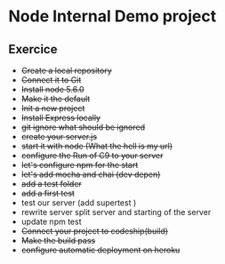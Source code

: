 # Node Internal Demo project

## Exercice

+ ~~Create a local repository~~
+ ~~Connect it to Git~~
+ ~~Install node 5.6.0~~
+ ~~Make it the default~~
+ ~~Init a new project~~
+ ~~Install Express locally~~
+ ~~git ignore what should be ignored~~
+ ~~create your server.js~~
+ ~~start it with node (What the hell is my url)~~
+ ~~configure the Run of C9 to your server~~
+ ~~let's configure npm for the start~~
+ ~~let's add mocha and chai (dev depen)~~
+ ~~add a test folder~~
+ ~~add a first test~~
+ test our server (add supertest )
+ rewrite server split server and starting of the server
+ update npm test
+ ~~Connect your project to codeship(build)~~
+ ~~Make the build pass~~
+ ~~configure automatic deployment on heroku~~
